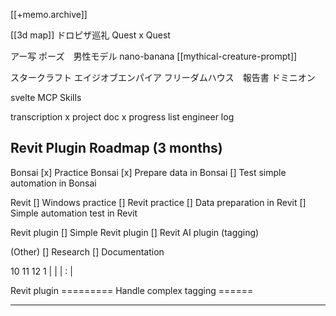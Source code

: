 [[+memo.archive]]


[[3d map]]
ドロピザ巡礼
Quest x Quest


アー写
ポーズ　男性モデル
nano-banana
[[mythical-creature-prompt]]


スタークラフト
エイジオブエンパイア
フリーダムハウス　報告書
ドミニオン


svelte MCP
Skills


transcription
x project doc
x progress list
engineer log



## Revit Plugin Roadmap (3 months)

Bonsai
[x] Practice Bonsai
[x] Prepare data in Bonsai
[] Test simple automation in Bonsai

Revit
[] Windows practice
[] Revit practice
[] Data preparation in Revit
[] Simple automation test in Revit

Revit plugin
[] Simple Revit plugin
[] Revit AI plugin (tagging)

(Other)
[] Research
[] Documentation


10                11                  12                 1
|                    |                    |             :      |

Revit plugin =========
Handle complex tagging ======


---






